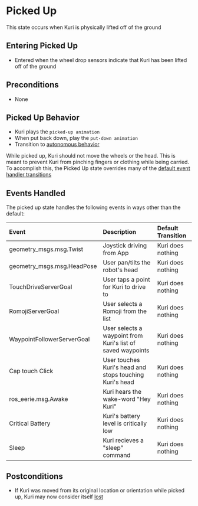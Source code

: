 # Picked Up
This state occurs when Kuri is physically lifted off of the ground

## Entering Picked Up
* Entered when the wheel drop sensors indicate that Kuri has been lifted off of the ground

## Preconditions
* None

## Picked Up Behavior
* Kuri plays the `picked-up animation`
* When put back down, play the `put-down animation`
* Transition to [autonomous behavior](../autonomous_behavior/idle.md)

While picked up, Kuri should not move the wheels or the head. This is meant to prevent Kuri from pinching fingers or clothing while being carried.  To accomplish this, the Picked Up state overrides many of the [default event handler transitions](../default_event_handlers.md)

## Events Handled
The picked up state handles the following events in ways other than the default:

| Event | Description | Default Transition |
| :--- | :--- | :--- |
| geometry_msgs.msg.Twist | Joystick driving from App   | Kuri does nothing  |
| geometry_msgs.msg.HeadPose| User pan/tilts the robot's head | Kuri does nothing |
| TouchDriveServerGoal | User taps a point for Kuri to drive to | Kuri does nothing |
| RomojiServerGoal | User selects a Romoji from the list | Kuri does nothing |
| WaypointFollowerServerGoal | User selects a waypoint from Kuri's list of saved waypoints | Kuri does nothing |
| Cap touch Click | User touches Kuri's head and stops touching Kuri's head | Kuri does nothing
| ros_eerie.msg.Awake | Kuri hears the wake-word "Hey Kuri" | Kuri does nothing |
| Critical Battery | Kuri's battery level is critically low | Kuri does nothing |
| Sleep | Kuri recieves a "sleep" command | Kuri does nothing |

## Postconditions
* If Kuri was moved from its original location or orientation while picked up, Kuri may now consider itself [lost](../logical_concurrent_states/lost.md)
